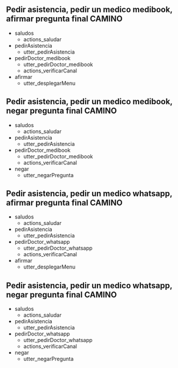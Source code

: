 ## Pedir asistencia, pedir un medico medibook, afirmar pregunta final CAMINO
* saludos
  - actions_saludar
* pedirAsistencia
  - utter_pedirAsistencia
* pedirDoctor_medibook
  - utter_pedirDoctor_medibook
  - actions_verificarCanal
* afirmar
  - utter_desplegarMenu

## Pedir asistencia, pedir un medico medibook, negar pregunta final CAMINO
* saludos
  - actions_saludar
* pedirAsistencia
  - utter_pedirAsistencia
* pedirDoctor_medibook
  - utter_pedirDoctor_medibook
  - actions_verificarCanal
* negar
  - utter_negarPregunta

## Pedir asistencia, pedir un medico whatsapp, afirmar pregunta final CAMINO
* saludos
  - actions_saludar
* pedirAsistencia
  - utter_pedirAsistencia
* pedirDoctor_whatsapp
  - utter_pedirDoctor_whatsapp
  - actions_verificarCanal
* afirmar
  - utter_desplegarMenu

## Pedir asistencia, pedir un medico whatsapp, negar pregunta final CAMINO
* saludos
  - actions_saludar
* pedirAsistencia
  - utter_pedirAsistencia
* pedirDoctor_whatsapp
  - utter_pedirDoctor_whatsapp
  - actions_verificarCanal
* negar
  - utter_negarPregunta
